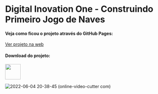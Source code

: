 # Digital Inovation One - Construindo Primeiro Jogo de Naves

#### Veja como ficou o projeto através do GitHub Pages: <br/>
<a href="https://brunorodsilva.github.io/construindo-primeiro-jogo-de-naves/)" target="_blank" rel="noopener noreferrer">Ver projeto na web</a> </br>

#### Download do projeto: <br/>
<a href="https://github.com/brunorodsilva/dio-projeto-clone-netflix/archive/refs/heads/main.zip"><img src="https://i.imgur.com/lgr58uU.png" width="50px"></a>

![2022-06-04 20-38-45 (online-video-cutter com)](https://user-images.githubusercontent.com/84951280/172029359-e6c9b8d4-7579-4b5f-9672-b9015beea032.gif)

